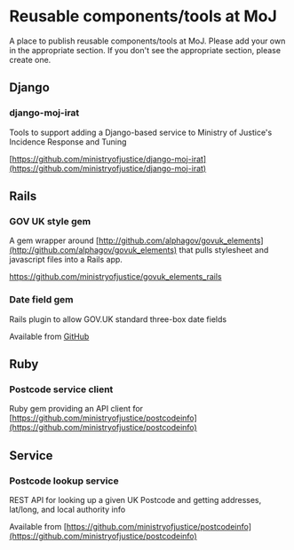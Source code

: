 # Reusable components/tools at MoJ

A place to publish reusable components/tools at MoJ.  Please add your
own in the appropriate section. If you don't see the appropriate
section, please create one.

## Django

### django-moj-irat
Tools to support adding a Django-based service to Ministry of Justice's Incidence Response and Tuning

[https://github.com/ministryofjustice/django-moj-irat](https://github.com/ministryofjustice/django-moj-irat)

## Rails

### GOV UK style gem

A gem wrapper around
[http://github.com/alphagov/govuk_elements](http://github.com/alphagov/govuk_elements)
that pulls stylesheet and javascript files into a Rails app.

https://github.com/ministryofjustice/govuk_elements_rails

### Date field gem

Rails plugin to allow GOV.UK standard three-box date fields

Available from [GitHub](https://github.com/ministryofjustice/gov_uk_date_fields)

## Ruby

### Postcode service client

Ruby gem providing an API client for [https://github.com/ministryofjustice/postcodeinfo](https://github.com/ministryofjustice/postcodeinfo)

## Service

### Postcode lookup service

REST API for looking up a given UK Postcode and getting addresses, lat/long, and local authority info

Available from [https://github.com/ministryofjustice/postcodeinfo](https://github.com/ministryofjustice/postcodeinfo)
